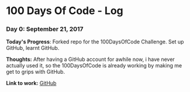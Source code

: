 # 100 Days Of Code - Log

### Day 0: September 21, 2017

**Today's Progress**: Forked repo for the 100DaysOfCode Challenge. Set up GitHub, learnt GitHub.

**Thoughts:** After having a GitHub account for awhile now, i have never actually used it, so the 100DaysOfCode is already working by making me get to grips with GitHub.

**Link to work:** [GitHub](http://github.com/piknmix/100-days-of-code/)
